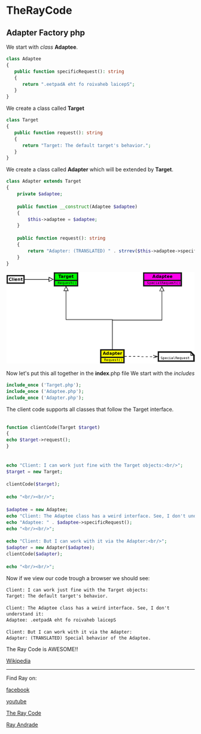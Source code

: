 # TheRayCode
## Adapter Factory php

We start with *class* **Adaptee**.
```php
class Adaptee
{
   public function specificRequest(): string
   {
      return ".eetpadA eht fo roivaheb laicepS";
   }
}
```

We create a class called **Target**

```php
class Target
{
   public function request(): string
   {
      return "Target: The default target's behavior.";
   }
}
```

We create a class called **Adapter** which will be extended by **Target**.
```php
class Adapter extends Target
{
    private $adaptee;

    public function __construct(Adaptee $adaptee)
    {
        $this->adaptee = $adaptee;
    }

    public function request(): string
    {
        return "Adapter: (TRANSLATED) " . strrev($this->adaptee->specificRequest());
    }
}
```

![Adapter](https://raw.githubusercontent.com/RayAndrade/TheRayCode/main/UMLs/images/Adapter141.png)

Now let's put this all together in the **index**.php file
We start with the *includes*
```php
include_once ('Target.php');
include_once ('Adaptee.php');
include_once ('Adapter.php');
```
The client code supports all classes that follow the Target interface.
```php

function clientCode(Target $target)
{
echo $target->request();
}


echo "Client: I can work just fine with the Target objects:<br/>";
$target = new Target;

clientCode($target);

echo "<br/><br/>";

$adaptee = new Adaptee;
echo "Client: The Adaptee class has a weird interface. See, I don't understand it:<br/>";
echo "Adaptee: " . $adaptee->specificRequest();
echo "<br/><br/>";

echo "Client: But I can work with it via the Adapter:<br/>";
$adapter = new Adapter($adaptee);
clientCode($adapter);

echo "<br/><br/>";
```

Now if we view our code trough a browser we should see:
```run
Client: I can work just fine with the Target objects:
Target: The default target's behavior.

Client: The Adaptee class has a weird interface. See, I don't understand it:
Adaptee: .eetpadA eht fo roivaheb laicepS

Client: But I can work with it via the Adapter:
Adapter: (TRANSLATED) Special behavior of the Adaptee.
```
The Ray Code is AWESOME!!

[Wikipedia](https://en.wikipedia.org/wiki/Adapter_pattern)

----------------------------------------------------------------------------------------------------

Find Ray on:

[facebook](https://www.facebook.com/TheRayCode/)

[youtube](https://www.youtube.com/user/AndradeRay/)

[The Ray Code](https://www.RayAndrade.com)

[Ray Andrade](https://www.RayAndrade.org)
